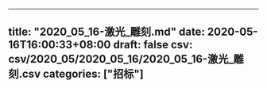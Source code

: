 
---
title: "2020_05_16-激光_雕刻.md"
date: 2020-05-16T16:00:33+08:00
draft: false
csv: csv/2020_05/2020_05_16/2020_05_16-激光_雕刻.csv
categories: ["招标"]
---
